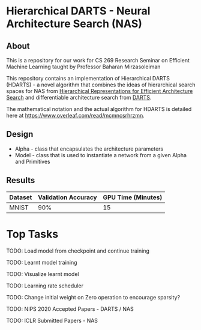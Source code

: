 # Hierarchical DARTS - Neural Architecture Search (NAS)

## About

This is a repository for our work for CS 269 Research Seminar on Efficient Machine Learning taught by Professor Baharan Mirzasoleiman

This repository contains an implementation of Hierarchical DARTS (HDARTS) - a novel algorithm that combines the ideas of hierarchical search spaces for NAS from [Hierarchical Representations for Efficient Architecture Search](https://arxiv.org/abs/1711.00436) and differentiable architecture search from [DARTS](https://arxiv.org/abs/1806.09055).

The mathematical notation and the actual algorithm for HDARTS is detailed here at https://www.overleaf.com/read/mcmncsrhrzmn.

## Design

- Alpha - class that encapsulates the architecture parameters
- Model - class that is used to instantiate a network from a given Alpha and Primitives

## Results

| Dataset  | Validation Accuracy  |  GPU Time (Minutes) |
|---|---|---|
| MNIST | 90%  |  15 |

# Top Tasks

TODO: Load model from checkpoint and continue training 

TODO: Learnt model training

TODO: Visualize learnt model

TODO: Learning rate scheduler

TODO: Change initial weight on Zero operation to encourage sparsity?

TODO: NIPS 2020 Accepted Papers - DARTS / NAS

TODO: ICLR Submitted Papers - NAS

